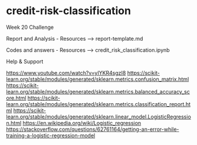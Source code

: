 # credit-risk-classification
Week 20 Challenge

Report and Analysis - Resources --> report-template.md

Codes and answers - Resources --> credit_risk_classification.ipynb

Help & Support 

https://www.youtube.com/watch?v=yIYKR4sgzI8
https://scikit-learn.org/stable/modules/generated/sklearn.metrics.confusion_matrix.html
https://scikit-learn.org/stable/modules/generated/sklearn.metrics.balanced_accuracy_score.html
https://scikit-learn.org/stable/modules/generated/sklearn.metrics.classification_report.html
https://scikit-learn.org/stable/modules/generated/sklearn.linear_model.LogisticRegression.html
https://en.wikipedia.org/wiki/Logistic_regression
https://stackoverflow.com/questions/62761164/getting-an-error-while-training-a-logistic-regression-model
